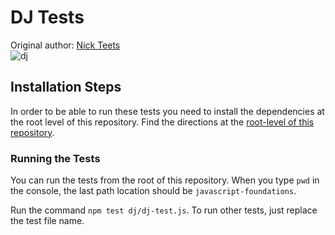 # DJ Tests
Original author: [Nick Teets](https://github.com/nicktu12)  
![dj](https://media3.giphy.com/media/108I3aT1o4WQ48/giphy.gif)  

## Installation Steps

In order to be able to run these tests you need to install the dependencies at the root level of this repository. Find the directions at the [root-level of this repository](https://github.com/turingschool-examples/javascript-foundations).

### Running the Tests

You can run the tests from the root of this repository. When you type `pwd` in the console, the last path location should be `javascript-foundations`.

Run the command `npm test dj/dj-test.js`. To run other tests, just replace the test file name.